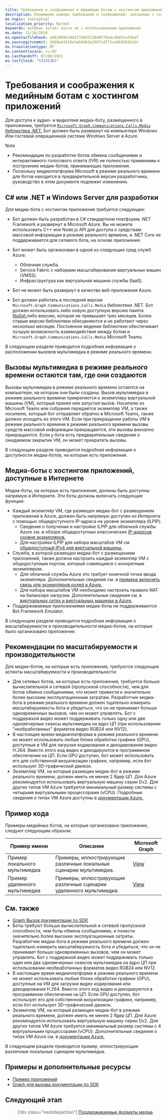 ```yaml
---
title: Требования и соображения к медийным ботам с хостингом приложений
description: Понимание важных требований и соображений, связанных с созданием медиа-ботов с хостингом приложений для Microsoft Teams.
ms.topic: conceptual
localization_priority: Normal
keywords: windows server azure vm с использованием приложения
ms.date: 11/16/2018
ms.openlocfilehash: a66296951dd2f704d531840f79a4c4b955af6bdf
ms.sourcegitcommit: 3560ee1619e3ab6483a250f1d7f2ceb69353b2dc
ms.translationtype: MT
ms.contentlocale: ru-RU
ms.lasthandoff: 07/08/2021
ms.locfileid: "53335363"
---
```

# <a name="requirements-and-considerations-for-application-hosted-media-bots"></a>Требования и соображения к медийным ботам с хостингом приложений

Для доступа к аудио- и видеотеке медиа-боту, размещенного в приложении, требуется [ `Microsoft.Graph.Communications.Calls.Media` библиотека .NET.](https://www.nuget.org/packages/Microsoft.Graph.Communications.Calls.Media/) Бот должен быть развернут на компьютере Windows Или гостевой операционной системе Windows Server в Azure.

> [!NOTE]
> * Рекомендации по разработке ботов обмена сообщениями и интерактивного голосового ответа (IVR) не полностью применимы к построению медиа-ботов, принимающих приложения.
> * Поскольку медиаплатформа Microsoft в режиме реального времени для ботов находится в предварительной версии разработчика, руководство в этом документе подлежит изменению.

## <a name="c-or-net-and-windows-server-for-development"></a>C# или .NET и Windows Server для разработки

Для медиа-бота с хостингом приложения требуется следующее:

- Бот должен быть разработан в C# стандартном платформа .NET Framework и развернут в Microsoft Azure. Вы не можете использовать C++ или Node.js API для доступа к средствам массовой информации в режиме реального времени, и .NET Core не поддерживается для сетевого бота, на основе приложения.

- Бот может быть организован в одной из следующих сред служб Azure:
    - Облачная служба.
    - Service Fabric с наборами масштабирования виртуальных машин (VMSS).
    - Инфраструктура как виртуальная машина службы (IaaS).  
  
- Бот не может быть развернут в качестве веб-приложения Azure.

- Бот должен работать в последней версии `Microsoft.Graph.Communications.Calls.Media` библиотеки .NET. Бот должен использовать либо новую доступную версию пакета [NuGet,](https://www.nuget.org/packages/Microsoft.Graph.Communications.Calls.Media/)либо версию, которая не превышает трех месяцев. Более старые версии библиотеки обесценяются и не работают через несколько месяцев. Постоянное ведение библиотеки обеспечивает лучшую возможность взаимодействия между ботом и `Microsoft.Graph.Communications.Calls.Media` Microsoft Teams.

В следующем разделе приводится подробная информация о расположении вызовов мультимедиа в режиме реального времени.

## <a name="real-time-media-calls-stay-where-they-are-created"></a>Вызовы мультимедиа в режиме реального времени остаются там, где они создаются

Вызовы мультимедиа в режиме реального времени остаются на компьютере, на котором они были созданы. Вызов мультимедиа в режиме реального времени прикрепяется к экземпляру виртуальной машины (VM), который принял или запустил вызов. Носителю из Microsoft Teams или собрания передается экземпляр VM, а также носителю, который бот отправляет обратно в Microsoft Teams, также должно исходить из этого VM. Если при прекращении работы VM в режиме реального времени в режиме реального времени вызовы средств массовой информации прекращаются, эти вызовы внезапно прекращаются. Если у бота есть предварительные сведения о ожидаемом закрытии VM, он может прекратить вызовы.

В следующем разделе приводится подробная информация о доступности медиа-ботов, на которые есть приложения.

## <a name="application-hosted-media-bots-accessible-on-the-internet"></a>Медиа-боты с хостингом приложений, доступные в Интернете

Медиа-боты, на которые есть приложения, должны быть доступны напрямую в Интернете. Эти боты должны включать следующие функции:

- Каждый экземпляр VM, где размещен медиа-бот с размещением приложений в Azure, должен быть напрямую доступен из Интернета с помощью общедоступного IP-адреса на уровне экземпляра (ILPIP).
    - Сведения о получении и настройке ILPIP для облачной службы Azure см. в обзоре общедоступных классических [IP-адресов уровня экземпляров.](/azure/virtual-network/virtual-networks-instance-level-public-ip)
    - Для настройки ILPIP для набора масштабов VM см. [общедоступный IPv4 для виртуальной машины.](/azure/virtual-machine-scale-sets/virtual-machine-scale-sets-networking#public-ipv4-per-virtual-machine)
- Служба, в которой размещен медиа-бот с размещением приложений, также должна настроить каждый экземпляр VM с общедоступным портом, который совмещаяся с конкретным экземпляром.
    - Для облачной службы Azure это требует конечной точки ввода экземпляра. Дополнительные сведения см. в [примере включить связь для экземпляров ролей в Azure.](/azure/cloud-services/cloud-services-enable-communication-role-instances)
    - Для набора масштабов VM необходимо настроить правило NAT на балансире нагрузки. Дополнительные сведения см. в [виртуальных сетях и виртуальных машинах в Azure.](/azure/virtual-machines/windows/network-overview)
- Поддерживаемые приложениями медиа-боты не поддерживаются Bot Framework Emulator.

В следующем разделе приводится подробная информация о масштабируемости и производительности медиа-ботов, на которые было организовано приложение.

## <a name="scalability-and-performance-considerations"></a>Рекомендации по масштабируемости и производительности

Для медиа-ботов, на которые есть приложения, требуются следующие аспекты масштабируемости и производительности:
- Для сетевых ботов, на которые есть приложения, требуется больше вычислительной и сетевой (пропускной способности), чем для ботов обмена сообщениями, что может привести к значительно более высоким эксплуатационным затратам. Разработчик медиа-бота в режиме реального времени должен тщательно измерить масштабируемость бота и убедиться, что он не принимает больше одновременных вызовов, чем он может управлять. Бот с поддержкой видео может поддерживать только одну или две одновечерные сеансы мультимедиа на ядро ЦП (при использовании "необработанных" форматов видео RGB24 или NV12).
- В настоящее время медиаплатформа в режиме реального времени не может использовать любые блоки обработки графики (GPU), доступные в VM для загрузки кодирования и декодирования видео H.264. Вместо этого код видео и декодируются в программном обеспечении на ЦП. Если GPU доступен, бот может использовать его для собственной визуализации графики, например, если бот использует 3D-графический движок.
- Экземпляр VM, на который размещен медиа-бот в режиме реального времени, должен иметь не менее 2 Ядер ЦП. Для Azure рекомендуется использовать виртуальную машину серии Dv2. Для других типов VM Azure требуется минимальный размер системы с четырьмя виртуальными процессорами (vCPU). Подробные сведения о типах VM Azure доступны в [документации Azure.](/azure/virtual-machines/windows/sizes-general) 

## <a name="code-sample"></a>Пример кода

Примеры медийных ботов, на которые организовано приложение, следуют следующим образом:

| **Пример имени** | **Описание** | **Microsoft Graph** |
|------------|-------------|-----------|
| Пример локального мультимедиа | Примеры, иллюстрирующие различные локальные сценарии мультимедиа. | [View](https://github.com/microsoftgraph/microsoft-graph-comms-samples/tree/master/Samples/V1.0Samples/LocalMediaSamples) |
| Пример удаленного мультимедиа | Примеры, иллюстрирующие различные сценарии удаленного мультимедиа. | [View](https://github.com/microsoftgraph/microsoft-graph-comms-samples/tree/master/Samples/V1.0Samples/RemoteMediaSamples) |

## <a name="see-also"></a>См. также

- [Graph Вызов документации по SDK](https://microsoftgraph.github.io/microsoft-graph-comms-samples/docs/)
- Боты требуют больше вычислительной и сетевой пропускной способности, чем боты обмена сообщениями, и понести значительно более высокие эксплуатационные затраты. Разработчик медиа-бота в режиме реального времени должен тщательно измерить масштабируемость бота и убедиться, что он не принимает больше одновременных вызовов, чем он может управлять. Бот с поддержкой видео может поддерживать только один или два одновечерных сеансов мультимедиа на ядро ЦП при использовании необработанных форматов видео RGB24 или NV12.
- В настоящее время медиаплатформа в режиме реального времени не может использовать любые блоки обработки графики (GPU), доступные на VM для загрузки видео кодирования или декодирования H.264. Вместо этого код видео и декодируются в программном обеспечении на ЦП. Если GPU доступен, бот использует его для собственной визуализации графики, например, если бот использует 3D-графический движок.
- Экземпляр VM, на который размещен медиа-бот в режиме реального времени, должен иметь не менее 2 Ядер ЦП. Для Azure рекомендуется использовать виртуальную машину серии Dv2. Для других типов VM Azure требуется минимальный размер системы с 4 виртуальными процессорами (vCPU). Дополнительные сведения о типах VM Azure см. в [документации Azure.](/azure/virtual-machines/windows/sizes-general)

В следующем разделе приводится пример, иллюстрирующие различные локальные сценарии мультимедиа.

## <a name="samples-and-additional-resources"></a>Примеры и дополнительные ресурсы

- [Пример приложений](https://github.com/microsoftgraph/microsoft-graph-comms-samples/tree/master/Samples/V1.0Samples/LocalMediaSamples)
- [Graph для вызова документации по SDK](https://microsoftgraph.github.io/microsoft-graph-comms-samples/docs/)

## <a name="next-step"></a>Следующий этап

> [!div class="nextstepaction"]
> [Поддерживаемые форматы медиа](~/resources/media-formats.md)
